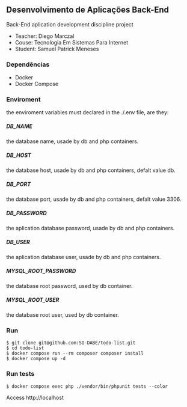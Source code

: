 ## Desenvolvimento de Aplicações Back-End

Back-End aplication development discipline project

- Teacher: Diego Marczal
- Couse: Tecnologia Em Sistemas Para Internet
- Student: Samuel Patrick Meneses

### Dependências

-   Docker
-   Docker Compose

### Enviroment
the enviroment variables must declared in the ./.env file, are they:

##### DB_NAME
the database name, usade by db and php containers.

##### DB_HOST
the database host, usade by db and php containers, defalt value db.

##### DB_PORT
the database port, usade by db and php containers, defalt value 3306.

##### DB_PASSWORD
the aplication database password, usade by db and php containers.

##### DB_USER
the aplication database user, usade by db and php containers.

##### MYSQL_ROOT_PASSWORD
the database root password, used by db container.

##### MYSQL_ROOT_USER
the database root user, used by db container.

### Run

```
$ git clone git@github.com:SI-DABE/todo-list.git
$ cd todo-list
$ docker compose run --rm composer composer install
$ docker compose up -d
```

### Run tests 
```
$ docker compose exec php ./vendor/bin/phpunit tests --color
```

Access http://localhost

